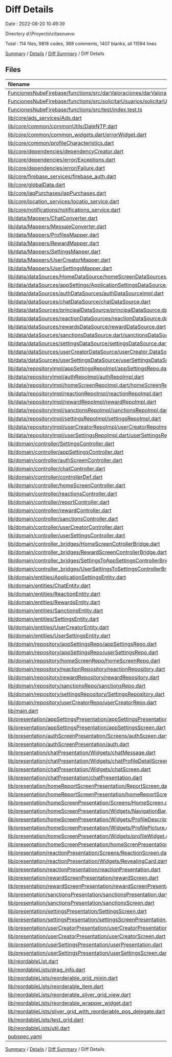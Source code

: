 # Diff Details

Date : 2022-08-20 10:49:39

Directory d:\\Proyecto\\citasnuevo

Total : 114 files,  9818 codes, 369 comments, 1407 blanks, all 11594 lines

[Summary](results.md) / [Details](details.md) / [Diff Summary](diff.md) / Diff Details

## Files
| filename | language | code | comment | blank | total |
| :--- | :--- | ---: | ---: | ---: | ---: |
| [FuncionesNubeFirebase/functions/src/darValoraciones/darValoraciones.ts](/FuncionesNubeFirebase/functions/src/darValoraciones/darValoraciones.ts) | TypeScript | 2 | 0 | 4 | 6 |
| [FuncionesNubeFirebase/functions/src/solicitarUsuarios/solicitarUsuarios.ts](/FuncionesNubeFirebase/functions/src/solicitarUsuarios/solicitarUsuarios.ts) | TypeScript | 191 | 29 | 164 | 384 |
| [FuncionesNubeFirebase/functions/src/test/index.test.ts](/FuncionesNubeFirebase/functions/src/test/index.test.ts) | TypeScript | 0 | 9 | 1 | 10 |
| [lib/core/ads_services/Ads.dart](/lib/core/ads_services/Ads.dart) | Dart | 64 | 0 | 5 | 69 |
| [lib/core/common/commonUtils/DateNTP.dart](/lib/core/common/commonUtils/DateNTP.dart) | Dart | 7 | 0 | 3 | 10 |
| [lib/core/common/common_widgets.dart/errorWidget.dart](/lib/core/common/common_widgets.dart/errorWidget.dart) | Dart | 16 | 0 | 2 | 18 |
| [lib/core/common/profileCharacteristics.dart](/lib/core/common/profileCharacteristics.dart) | Dart | 28 | 0 | 8 | 36 |
| [lib/core/dependencies/dependencyCreator.dart](/lib/core/dependencies/dependencyCreator.dart) | Dart | 147 | 35 | 20 | 202 |
| [lib/core/dependencies/error/Exceptions.dart](/lib/core/dependencies/error/Exceptions.dart) | Dart | 59 | 1 | 8 | 68 |
| [lib/core/dependencies/error/Failure.dart](/lib/core/dependencies/error/Failure.dart) | Dart | 24 | 0 | 5 | 29 |
| [lib/core/firebase_services/firebase_auth.dart](/lib/core/firebase_services/firebase_auth.dart) | Dart | 21 | 0 | 10 | 31 |
| [lib/core/globalData.dart](/lib/core/globalData.dart) | Dart | 2 | 0 | 1 | 3 |
| [lib/core/iapPurchases/iapPurchases.dart](/lib/core/iapPurchases/iapPurchases.dart) | Dart | 59 | 1 | 7 | 67 |
| [lib/core/location_services/locatio_service.dart](/lib/core/location_services/locatio_service.dart) | Dart | 38 | 12 | 14 | 64 |
| [lib/core/notifications/notifications_service.dart](/lib/core/notifications/notifications_service.dart) | Dart | 193 | 6 | 35 | 234 |
| [lib/data/Mappers/ChatConverter.dart](/lib/data/Mappers/ChatConverter.dart) | Dart | 67 | 0 | 9 | 76 |
| [lib/data/Mappers/MessajeConverter.dart](/lib/data/Mappers/MessajeConverter.dart) | Dart | 1 | 0 | 0 | 1 |
| [lib/data/Mappers/ProfilesMapper.dart](/lib/data/Mappers/ProfilesMapper.dart) | Dart | 9 | 0 | 0 | 9 |
| [lib/data/Mappers/RewardMapper.dart](/lib/data/Mappers/RewardMapper.dart) | Dart | 14 | 0 | 4 | 18 |
| [lib/data/Mappers/SettingsMapper.dart](/lib/data/Mappers/SettingsMapper.dart) | Dart | 61 | 0 | 8 | 69 |
| [lib/data/Mappers/UserCreatorMapper.dart](/lib/data/Mappers/UserCreatorMapper.dart) | Dart | 165 | 0 | 61 | 226 |
| [lib/data/Mappers/UserSettingsMapper.dart](/lib/data/Mappers/UserSettingsMapper.dart) | Dart | 195 | 0 | 28 | 223 |
| [lib/data/dataSources/HomeDataSource/homeScreenDataSources.dart](/lib/data/dataSources/HomeDataSource/homeScreenDataSources.dart) | Dart | 60 | 2 | 2 | 64 |
| [lib/data/dataSources/appSettings/ApplicationSettingsDataSource.dart](/lib/data/dataSources/appSettings/ApplicationSettingsDataSource.dart) | Dart | 125 | 0 | 18 | 143 |
| [lib/data/dataSources/authDataSources/authDataSourceImpl.dart](/lib/data/dataSources/authDataSources/authDataSourceImpl.dart) | Dart | -18 | 0 | 6 | -12 |
| [lib/data/dataSources/chatDataSource/chatDataSource.dart](/lib/data/dataSources/chatDataSource/chatDataSource.dart) | Dart | 15 | 0 | 5 | 20 |
| [lib/data/dataSources/principalDataSource/principalDataSource.dart](/lib/data/dataSources/principalDataSource/principalDataSource.dart) | Dart | 19 | 0 | 3 | 22 |
| [lib/data/dataSources/reactionDataSources/reactionDataSource.dart](/lib/data/dataSources/reactionDataSources/reactionDataSource.dart) | Dart | 9 | 0 | -2 | 7 |
| [lib/data/dataSources/rewardsDataSource/rewardDataSource.dart](/lib/data/dataSources/rewardsDataSource/rewardDataSource.dart) | Dart | 72 | -4 | 1 | 69 |
| [lib/data/dataSources/sanctionsDataSource.dart/sanctionsDataSource.dart](/lib/data/dataSources/sanctionsDataSource.dart/sanctionsDataSource.dart) | Dart | 76 | 1 | 17 | 94 |
| [lib/data/dataSources/settingsDataSource/settingsDataSource.dart](/lib/data/dataSources/settingsDataSource/settingsDataSource.dart) | Dart | 44 | 0 | -1 | 43 |
| [lib/data/dataSources/userCreatorDataSource/userCreator.DataSource.dart](/lib/data/dataSources/userCreatorDataSource/userCreator.DataSource.dart) | Dart | 151 | 5 | 30 | 186 |
| [lib/data/dataSources/userSettingsDataSource/userSettingsDataSource.dart](/lib/data/dataSources/userSettingsDataSource/userSettingsDataSource.dart) | Dart | 202 | 3 | 39 | 244 |
| [lib/data/repositoryImpl/appSettingsRepoImpl/appSettingsRepo.dart](/lib/data/repositoryImpl/appSettingsRepoImpl/appSettingsRepo.dart) | Dart | 67 | 2 | 12 | 81 |
| [lib/data/repositoryImpl/authRepoImpl/authRepoImpl.dart](/lib/data/repositoryImpl/authRepoImpl/authRepoImpl.dart) | Dart | -6 | 0 | 2 | -4 |
| [lib/data/repositoryImpl/homeScreenRepoImpl.dart/homeScreenRepoImpl.dart](/lib/data/repositoryImpl/homeScreenRepoImpl.dart/homeScreenRepoImpl.dart) | Dart | 34 | 1 | 2 | 37 |
| [lib/data/repositoryImpl/reactionRepoImpl/reactionRepoImpl.dart](/lib/data/repositoryImpl/reactionRepoImpl/reactionRepoImpl.dart) | Dart | -13 | 0 | 1 | -12 |
| [lib/data/repositoryImpl/rewardRepoImpl/rewardRepoImpl.dart](/lib/data/repositoryImpl/rewardRepoImpl/rewardRepoImpl.dart) | Dart | 64 | 0 | 10 | 74 |
| [lib/data/repositoryImpl/sanctionsRepoImpl/sanctionsRepoImpl.dart](/lib/data/repositoryImpl/sanctionsRepoImpl/sanctionsRepoImpl.dart) | Dart | 41 | 1 | 9 | 51 |
| [lib/data/repositoryImpl/settingsRepoImpl/settingsRepoImpl.dart](/lib/data/repositoryImpl/settingsRepoImpl/settingsRepoImpl.dart) | Dart | 4 | 0 | 1 | 5 |
| [lib/data/repositoryImpl/userCreatorRepoImpl/userCreatorRepoImpl.dart](/lib/data/repositoryImpl/userCreatorRepoImpl/userCreatorRepoImpl.dart) | Dart | 49 | 0 | 11 | 60 |
| [lib/data/repositoryImpl/userSettingsRepoImpl.dart/userSettingsRepoImpl.dart](/lib/data/repositoryImpl/userSettingsRepoImpl.dart/userSettingsRepoImpl.dart) | Dart | 57 | 0 | 10 | 67 |
| [lib/domain/controller/SettingsController.dart](/lib/domain/controller/SettingsController.dart) | Dart | 74 | 0 | 10 | 84 |
| [lib/domain/controller/appSettingsController.dart](/lib/domain/controller/appSettingsController.dart) | Dart | 86 | 2 | 14 | 102 |
| [lib/domain/controller/authScreenController.dart](/lib/domain/controller/authScreenController.dart) | Dart | -3 | 0 | 2 | -1 |
| [lib/domain/controller/chatController.dart](/lib/domain/controller/chatController.dart) | Dart | 94 | 7 | 11 | 112 |
| [lib/domain/controller/controllerDef.dart](/lib/domain/controller/controllerDef.dart) | Dart | 87 | 37 | 17 | 141 |
| [lib/domain/controller/homeScreenController.dart](/lib/domain/controller/homeScreenController.dart) | Dart | 71 | 3 | 10 | 84 |
| [lib/domain/controller/reactionsController.dart](/lib/domain/controller/reactionsController.dart) | Dart | 84 | 8 | 12 | 104 |
| [lib/domain/controller/reportController.dart](/lib/domain/controller/reportController.dart) | Dart | -1 | 0 | 0 | -1 |
| [lib/domain/controller/rewardController.dart](/lib/domain/controller/rewardController.dart) | Dart | 154 | 0 | 34 | 188 |
| [lib/domain/controller/sanctionsController.dart](/lib/domain/controller/sanctionsController.dart) | Dart | 61 | 1 | 12 | 74 |
| [lib/domain/controller/userCreatorController.dart](/lib/domain/controller/userCreatorController.dart) | Dart | 75 | 0 | 16 | 91 |
| [lib/domain/controller/userSettingsController.dart](/lib/domain/controller/userSettingsController.dart) | Dart | 80 | 0 | 20 | 100 |
| [lib/domain/controller_bridges/HomeScreenCotrollerBridge.dart](/lib/domain/controller_bridges/HomeScreenCotrollerBridge.dart) | Dart | 23 | 0 | 10 | 33 |
| [lib/domain/controller_bridges/RewardScreenControllerBridge.dart](/lib/domain/controller_bridges/RewardScreenControllerBridge.dart) | Dart | 23 | 0 | 6 | 29 |
| [lib/domain/controller_bridges/SettingsToAppSettingsControllerBridge.dart](/lib/domain/controller_bridges/SettingsToAppSettingsControllerBridge.dart) | Dart | 21 | 0 | 6 | 27 |
| [lib/domain/controller_bridges/UserSettingsToSettingsControllerBridge.dart](/lib/domain/controller_bridges/UserSettingsToSettingsControllerBridge.dart) | Dart | 19 | 0 | 6 | 25 |
| [lib/domain/entities/ApplicationSettingsEntity.dart](/lib/domain/entities/ApplicationSettingsEntity.dart) | Dart | 20 | 0 | 1 | 21 |
| [lib/domain/entities/ChatEntity.dart](/lib/domain/entities/ChatEntity.dart) | Dart | 1 | 0 | 0 | 1 |
| [lib/domain/entities/ReactionEntity.dart](/lib/domain/entities/ReactionEntity.dart) | Dart | 14 | 0 | 1 | 15 |
| [lib/domain/entities/RewardsEntity.dart](/lib/domain/entities/RewardsEntity.dart) | Dart | 3 | -1 | 0 | 2 |
| [lib/domain/entities/SanctionsEntity.dart](/lib/domain/entities/SanctionsEntity.dart) | Dart | 34 | 11 | 9 | 54 |
| [lib/domain/entities/SettingsEntity.dart](/lib/domain/entities/SettingsEntity.dart) | Dart | 26 | 0 | 3 | 29 |
| [lib/domain/entities/UserCreatorEntity.dart](/lib/domain/entities/UserCreatorEntity.dart) | Dart | 52 | 0 | 11 | 63 |
| [lib/domain/entities/UserSettingsEntity.dart](/lib/domain/entities/UserSettingsEntity.dart) | Dart | 73 | 0 | 15 | 88 |
| [lib/domain/repository/appSettingsRepo/appSettingsRepo.dart](/lib/domain/repository/appSettingsRepo/appSettingsRepo.dart) | Dart | 14 | 0 | 7 | 21 |
| [lib/domain/repository/appSettingsRepo/userSettingsRepo.dart](/lib/domain/repository/appSettingsRepo/userSettingsRepo.dart) | Dart | 13 | 0 | 7 | 20 |
| [lib/domain/repository/homeScreenRepo/homeScreenRepo.dart](/lib/domain/repository/homeScreenRepo/homeScreenRepo.dart) | Dart | 4 | 0 | 2 | 6 |
| [lib/domain/repository/reactionRepository/reactionRepository.dart](/lib/domain/repository/reactionRepository/reactionRepository.dart) | Dart | -1 | -5 | 1 | -5 |
| [lib/domain/repository/rewardRepository/rewardRepository.dart](/lib/domain/repository/rewardRepository/rewardRepository.dart) | Dart | 13 | 0 | 6 | 19 |
| [lib/domain/repository/sanctionsRepo/sanctionsRepo.dart](/lib/domain/repository/sanctionsRepo/sanctionsRepo.dart) | Dart | 11 | 0 | 5 | 16 |
| [lib/domain/repository/settingsRepository/SettingsRepository.dart](/lib/domain/repository/settingsRepository/SettingsRepository.dart) | Dart | 1 | 0 | 1 | 2 |
| [lib/domain/repository/userCreatorRepo/userCreatorRepo.dart](/lib/domain/repository/userCreatorRepo/userCreatorRepo.dart) | Dart | 10 | 0 | 6 | 16 |
| [lib/main.dart](/lib/main.dart) | Dart | 3 | 1 | 3 | 7 |
| [lib/presentation/appSettingsPresentation/appSettingsPresentation.dart](/lib/presentation/appSettingsPresentation/appSettingsPresentation.dart) | Dart | 137 | 2 | 18 | 157 |
| [lib/presentation/appSettingsPresentation/appSettingsScreen.dart](/lib/presentation/appSettingsPresentation/appSettingsScreen.dart) | Dart | 309 | 1 | 13 | 323 |
| [lib/presentation/authScreenPresentation/Screens/authScreen.dart](/lib/presentation/authScreenPresentation/Screens/authScreen.dart) | Dart | 33 | 0 | 3 | 36 |
| [lib/presentation/authScreenPresentation/auth.dart](/lib/presentation/authScreenPresentation/auth.dart) | Dart | 24 | -1 | 2 | 25 |
| [lib/presentation/chatPresentation/Widgets/chatMessage.dart](/lib/presentation/chatPresentation/Widgets/chatMessage.dart) | Dart | -2 | 0 | 0 | -2 |
| [lib/presentation/chatPresentation/Widgets/chatProfileDetailScreen.dart](/lib/presentation/chatPresentation/Widgets/chatProfileDetailScreen.dart) | Dart | 1 | 0 | 0 | 1 |
| [lib/presentation/chatPresentation/Widgets/chatScreen.dart](/lib/presentation/chatPresentation/Widgets/chatScreen.dart) | Dart | 4 | 0 | -2 | 2 |
| [lib/presentation/chatPresentation/chatPresentation.dart](/lib/presentation/chatPresentation/chatPresentation.dart) | Dart | 73 | 1 | 4 | 78 |
| [lib/presentation/homeReportScreenPresentation/ReportScreen.dart](/lib/presentation/homeReportScreenPresentation/ReportScreen.dart) | Dart | 28 | 0 | 0 | 28 |
| [lib/presentation/homeReportScreenPresentation/homeReportScreenPresentation.dart](/lib/presentation/homeReportScreenPresentation/homeReportScreenPresentation.dart) | Dart | 2 | 0 | 1 | 3 |
| [lib/presentation/homeScreenPresentation/Screens/HomeScreen.dart](/lib/presentation/homeScreenPresentation/Screens/HomeScreen.dart) | Dart | 230 | -1 | 17 | 246 |
| [lib/presentation/homeScreenPresentation/Widgets/NavigationBar.dart](/lib/presentation/homeScreenPresentation/Widgets/NavigationBar.dart) | Dart | 139 | 0 | 0 | 139 |
| [lib/presentation/homeScreenPresentation/Widgets/ProfileDescription.dart](/lib/presentation/homeScreenPresentation/Widgets/ProfileDescription.dart) | Dart | 15 | 0 | 2 | 17 |
| [lib/presentation/homeScreenPresentation/Widgets/ProfilePicture.dart](/lib/presentation/homeScreenPresentation/Widgets/ProfilePicture.dart) | Dart | 2 | 0 | 3 | 5 |
| [lib/presentation/homeScreenPresentation/Widgets/profileWidget.dart](/lib/presentation/homeScreenPresentation/Widgets/profileWidget.dart) | Dart | 4 | 0 | 0 | 4 |
| [lib/presentation/homeScreenPresentation/homeScrenPresentation.dart](/lib/presentation/homeScreenPresentation/homeScrenPresentation.dart) | Dart | 109 | 34 | 18 | 161 |
| [lib/presentation/reactionPresentation/Screens/ReactionScreen.dart](/lib/presentation/reactionPresentation/Screens/ReactionScreen.dart) | Dart | -215 | 0 | -17 | -232 |
| [lib/presentation/reactionPresentation/Widgets/RevealingCard.dart](/lib/presentation/reactionPresentation/Widgets/RevealingCard.dart) | Dart | 349 | 0 | 19 | 368 |
| [lib/presentation/reactionPresentation/reactionPresentation.dart](/lib/presentation/reactionPresentation/reactionPresentation.dart) | Dart | 224 | 0 | 15 | 239 |
| [lib/presentation/rewardScreenPresentation/rewardScreen.dart](/lib/presentation/rewardScreenPresentation/rewardScreen.dart) | Dart | 684 | 0 | 12 | 696 |
| [lib/presentation/rewardScreenPresentation/rewardScreenPresentation.dart](/lib/presentation/rewardScreenPresentation/rewardScreenPresentation.dart) | Dart | 273 | 0 | 44 | 317 |
| [lib/presentation/sanctionsPresentation/sanctionsPresentation.dart](/lib/presentation/sanctionsPresentation/sanctionsPresentation.dart) | Dart | 90 | 4 | 20 | 114 |
| [lib/presentation/sanctionsPresentation/sanctionsScreen.dart](/lib/presentation/sanctionsPresentation/sanctionsScreen.dart) | Dart | 205 | 0 | 5 | 210 |
| [lib/presentation/settingsPresentation/SettingsScreen.dart](/lib/presentation/settingsPresentation/SettingsScreen.dart) | Dart | 439 | 0 | 8 | 447 |
| [lib/presentation/settingsPresentation/settingsScreenPresentation.dart](/lib/presentation/settingsPresentation/settingsScreenPresentation.dart) | Dart | 31 | 0 | 8 | 39 |
| [lib/presentation/userCreatorPresentation/userCreatorPresentation.dart](/lib/presentation/userCreatorPresentation/userCreatorPresentation.dart) | Dart | 154 | 3 | 34 | 191 |
| [lib/presentation/userCreatorPresentation/userCreatorScreen.dart](/lib/presentation/userCreatorPresentation/userCreatorScreen.dart) | Dart | 1,210 | 1 | 60 | 1,271 |
| [lib/presentation/userSettingsPresentation/userPresentation.dart](/lib/presentation/userSettingsPresentation/userPresentation.dart) | Dart | 122 | 2 | 26 | 150 |
| [lib/presentation/userSettingsPresentation/userSettingsScreen.dart](/lib/presentation/userSettingsPresentation/userSettingsScreen.dart) | Dart | 605 | 2 | 47 | 654 |
| [lib/reordableList.dart](/lib/reordableList.dart) | Dart | 188 | 32 | 29 | 249 |
| [lib/reordableLists/drag_info.dart](/lib/reordableLists/drag_info.dart) | Dart | 180 | 13 | 49 | 242 |
| [lib/reordableLists/reorderable_grid_mixin.dart](/lib/reordableLists/reorderable_grid_mixin.dart) | Dart | 188 | 36 | 53 | 277 |
| [lib/reordableLists/reorderable_item.dart](/lib/reordableLists/reorderable_item.dart) | Dart | 139 | 18 | 30 | 187 |
| [lib/reordableLists/reorderable_sliver_grid_view.dart](/lib/reordableLists/reorderable_sliver_grid_view.dart) | Dart | 57 | 8 | 13 | 78 |
| [lib/reordableLists/reorderable_wrapper_widget.dart](/lib/reordableLists/reorderable_wrapper_widget.dart) | Dart | 75 | 43 | 26 | 144 |
| [lib/reordableLists/sliver_grid_with_reorderable_pos_delegate.dart](/lib/reordableLists/sliver_grid_with_reorderable_pos_delegate.dart) | Dart | 25 | 2 | 3 | 30 |
| [lib/reordableLists/test_grid.dart](/lib/reordableLists/test_grid.dart) | Dart | 10 | 0 | 2 | 12 |
| [lib/reordableLists/util.dart](/lib/reordableLists/util.dart) | Dart | 6 | 1 | 3 | 10 |
| [pubspec.yaml](/pubspec.yaml) | YAML | 17 | 0 | 2 | 19 |

[Summary](results.md) / [Details](details.md) / [Diff Summary](diff.md) / Diff Details